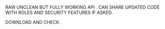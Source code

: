 RAW UNCLEAN BUT FULLY WORKING API . CAN SHARE UPDATED CODE WITH ROLES AND SECURITY FEATURES IF ASKED.

DOWNLOAD AND CHECK.
